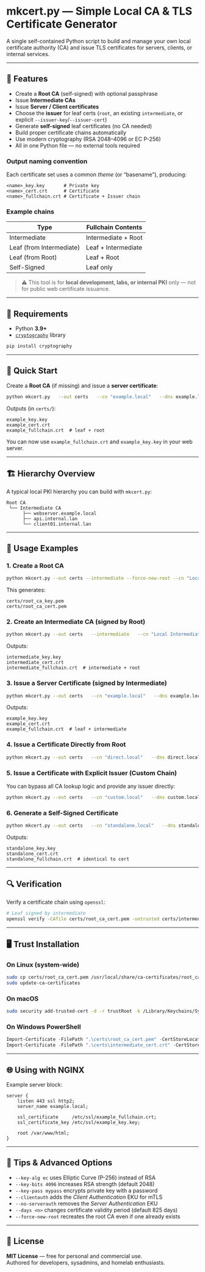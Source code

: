 # mkcert.py — Simple Local CA & TLS Certificate Generator

A single self-contained Python script to build and manage your own local certificate authority (CA) and issue TLS certificates for servers, clients, or internal services.

---

## 🧩 Features

- Create a **Root CA** (self-signed) with optional passphrase
- Issue **Intermediate CAs**
- Issue **Server / Client certificates**
- Choose the **issuer** for leaf certs (`root`, an existing `intermediate`, or explicit `--issuer-key`/`--issuer-cert`)
- Generate **self-signed** leaf certificates (no CA needed)
- Build proper certificate chains automatically
- Use modern cryptography (RSA 2048–4096 or EC P-256)
- All in one Python file — no external tools required

### Output naming convention

Each certificate set uses a common *theme* (or “basename”), producing:
```
<name>_key.key       # Private key
<name>_cert.crt      # Certificate
<name>_fullchain.crt # Certificate + Issuer chain
```

### Example chains

| Type | Fullchain Contents |
|------|--------------------|
| Intermediate | Intermediate + Root |
| Leaf (from Intermediate) | Leaf + Intermediate |
| Leaf (from Root) | Leaf + Root |
| Self-Signed | Leaf only |

> ⚠️ This tool is for **local development, labs, or internal PKI** only — not for public web certificate issuance.

---

## 🧰 Requirements

- Python **3.9+**
- [`cryptography`](https://cryptography.io/) library

```bash
pip install cryptography
```

---

## 🚀 Quick Start

Create a **Root CA** (if missing) and issue a **server certificate**:

```bash
python mkcert.py   --out certs   --cn "example.local"   --dns example.local   --ips 127.0.0.1   --name example
```

Outputs (in `certs/`):
```
example_key.key
example_cert.crt
example_fullchain.crt  # leaf + root
```

You can now use `example_fullchain.crt` and `example_key.key` in your web server.

---

## 🏗️ Hierarchy Overview

A typical local PKI hierarchy you can build with `mkcert.py`:

```
Root CA
 └── Intermediate CA
      ├── webserver.example.local
      ├── api.internal.lan
      └── client01.internal.lan
```

---

## 🔧 Usage Examples

### 1. Create a Root CA

```bash
python mkcert.py --out certs --intermediate --force-new-root --cn "Local Root CA"
```
This generates:
```
certs/root_ca_key.pem
certs/root_ca_cert.pem
```

### 2. Create an Intermediate CA (signed by Root)

```bash
python mkcert.py --out certs   --intermediate   --cn "Local Intermediate CA"   --name intermediate
```

Outputs:
```
intermediate_key.key
intermediate_cert.crt
intermediate_fullchain.crt  # intermediate + root
```

### 3. Issue a Server Certificate (signed by Intermediate)

```bash
python mkcert.py --out certs   --cn "example.local"   --dns example.local   --ips 127.0.0.1   --issuer intermediate   --inter-name intermediate   --name example
```

Outputs:
```
example_key.key
example_cert.crt
example_fullchain.crt  # leaf + intermediate
```

### 4. Issue a Certificate Directly from Root

```bash
python mkcert.py --out certs   --cn "direct.local"   --dns direct.local   --issuer root   --name direct
```

### 5. Issue a Certificate with Explicit Issuer (Custom Chain)

You can bypass all CA lookup logic and provide any issuer directly:

```bash
python mkcert.py --out certs   --cn "custom.local"   --dns custom.local   --issuer-key certs/intermediate_key.key   --issuer-cert certs/intermediate_cert.crt   --name custom
```

### 6. Generate a Self-Signed Certificate

```bash
python mkcert.py --out certs   --cn "standalone.local"   --dns standalone.local   --ips 127.0.0.1   --self-signed   --name standalone
```

Outputs:
```
standalone_key.key
standalone_cert.crt
standalone_fullchain.crt  # identical to cert
```

---

## 🔍 Verification

Verify a certificate chain using `openssl`:

```bash
# Leaf signed by intermediate
openssl verify -CAfile certs/root_ca_cert.pem -untrusted certs/intermediate_cert.crt certs/example_cert.crt
```

---

## 🖥️ Trust Installation

### On Linux (system-wide)
```bash
sudo cp certs/root_ca_cert.pem /usr/local/share/ca-certificates/root_ca.crt
sudo update-ca-certificates
```

### On macOS
```bash
sudo security add-trusted-cert -d -r trustRoot -k /Library/Keychains/System.keychain certs/root_ca_cert.pem
```

### On Windows PowerShell
```powershell
Import-Certificate -FilePath ".\certs\root_ca_cert.pem" -CertStoreLocation Cert:\LocalMachine\Root
Import-Certificate -FilePath ".\certs\intermediate_cert.crt" -CertStoreLocation Cert:\LocalMachine\CA
```

---

## 🌐 Using with NGINX

Example server block:

```nginx
server {
    listen 443 ssl http2;
    server_name example.local;

    ssl_certificate     /etc/ssl/example_fullchain.crt;
    ssl_certificate_key /etc/ssl/example_key.key;

    root /var/www/html;
}
```

---

## 🧠 Tips & Advanced Options

- `--key-alg ec` uses Elliptic Curve (P-256) instead of RSA
- `--key-bits 4096` increases RSA strength (default 2048)
- `--key-pass mypass` encrypts private key with a password
- `--clientauth` adds the *Client Authentication* EKU for mTLS
- `--no-serverauth` removes the *Server Authentication* EKU
- `--days <n>` changes certificate validity period (default 825 days)
- `--force-new-root` recreates the root CA even if one already exists

---

## 🧾 License

**MIT License** — free for personal and commercial use.  
Authored for developers, sysadmins, and homelab enthusiasts.

